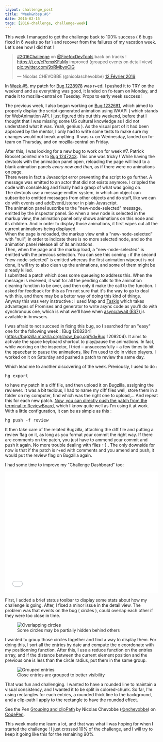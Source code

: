 ```yaml
---
layout: challenge_post
title: "Week&nbsp;#6"
date: 2016-02-15
tags: [2016-challenge, challenge-week]
---
```

This week I managed to get the challenge back to 100% success ( 6 bugs fixed in 6 weeks so far ) and recover from the failures of my vacation week. Let's see how I did that !

<blockquote class="twitter-tweet" data-lang="fr"><p lang="en" dir="ltr"><a href="https://twitter.com/hashtag/2016Challenge?src=hash">#2016Challenge</a> on <a href="https://twitter.com/FirefoxDevTools">@FirefoxDevTools</a> back on tracks ! <a href="https://t.co/cPemxKFuMy">https://t.co/cPemxKFuMy</a> improved (grouped events on detail view) <a href="https://t.co/9xRMbyoClG">pic.twitter.com/9xRMbyoClG</a></p>&mdash; Nicolas CHEVOBBE (@nicolaschevobbe) <a href="https://twitter.com/nicolaschevobbe/status/698174761793409024">12 Février 2016</a></blockquote>
<script async src="//platform.twitter.com/widgets.js" charset="utf-8"></script>

In [Week #5](http://nicolaschevobbe.com/2016/02/07/Week-5.html), my patch for [Bug 1228978](https://bugzilla.mozilla.org/show_bug.cgi?id=1228978) was r+ed. I pushed it to TRY on the weekend and as everything was good, it landed on fx-team on Monday, and made it to mozilla-central on Tuesday. Props to early week success !

The previous week, I also began working on [Bug 1232681](https://bugzilla.mozilla.org/show_bug.cgi?id=1232681), which aimed to properly display the script-generated animation using WAAPI ( which stands for WebAnimation API. I just figured this out this weekend, before that I thought that I was missing some US cultural knowledge as I did not understand what it was. Yeah, genius ). As the visual part of it had been approved by the mentor, I only had to write some tests to make sure my changes would not break anything. It was r+ on Wednesday, landed on fx-team on Thursday, and on mozilla-central on Friday.

After this, I was looking for a new bug to work on for week #7. Patrick Brosset pointed me to [Bug 1247243](https://bugzilla.mozilla.org/show_bug.cgi?id=1247243).
This one was tricky ! While having the devtools with the animation panel open, reloading the page will lead to a blank animation panels *every now and then*, as if there were no animations on page.<br>There were in fact a Javascript error preventing the script to go further. A message was emitted to an actor that did not exists anymore. I crippled the code with console.log and finally had a grasp of what was going on.<br>
The devtools use a message emitter system, in which an object can subscribe to emitted messages from other objects and do stuff, like we can do with events and addEventListener in plain Javascript.<br>
The animation panel suscribe to the "new-node-selected" message, emitted by the inspector panel. So when a new node is selected in the markup view, the animation panel only shows animations on this node and its children. And in order to display those animations, it first wipes out all the current animations being displayed.<br>
When the page is reloaded, the markup view emit a "new-node-selected" with "null", in order to indicate there is no more selected node, and so the animation panel release all of its animations.<br>
Then, when the page and the markup load, a "new-node-selected" is emitted with the previous selection.
You can see this coming : if the second "new-node-selected" is emitted whereas the first animation wipeout is not done, it will try to also clean up the animations, and some of them might be already killed.<br>
I submitted a patch which does some queueing to address this. When the message is received, it wait for all the pending calls to the animation cleaning function to be over, and then only it make the call to the function. I asked for feedback for this as I'm not sure that it's the way to go to deal with this, and there may be a better way of doing this kind of things.<br>
Anyway this was very instructive : I used Map and [Taskjs](http://taskjs.org/) which takes advantages of Promises and generator to write async code as you'll do with synchronous one, which is what we'll have when [async/await (ES7) ](https://ponyfoo.com/articles/understanding-javascript-async-await) is available in browsers.

I was afraid to not succeed in fixing this bug, so I searched for an "easy" one for the following week : [Bug 1208204](https://bugzilla.mozilla.org/show_bug.cgi?id=Bug 1208204). It aims to activate the space keyboard shortcut to play/pause the animations. In fact, while working on the inspector, I tried – unsuccessfully – a few times to hit the spacebar to pause the animations, like I'm used to do in video players. I worked on it on Saturday and pushed a patch to review the same day.

Which lead me to another discovering of the week. Previously, I used to do : <pre>hg export</pre>
to have my patch in a diff file, and then upload it on Bugzilla, assigning the reviewer. It was a bit tedious, I had to name my diff files well, store them in a folder on my computer, find which was the right one to upload,… And repeat this for each new patch. [Now, you can directly push the patch from the terminal to ReviewBoard](http://mozilla-version-control-tools.readthedocs.org/en/latest/mozreview.html), which I know quite well as I'm using it at work. With a little configuration, it can be as simple as this :
<pre>hg push -f review</pre>

It then take care of the related Bugzilla, attaching the diff file and putting a review flag on it, as long as you format your commit the right way. If there are comments on the patch, you just have to ammend your commit and push it again. No more trouble dealing with files :-) . The only downside for now is that if the patch is r+ed with comments and you amend and push, it would put the review flag on Bugzilla again.


I had some time to improve my "Challenge Dashboard" too:

<iframe height='400' scrolling='no' src='//codepen.io/nchevobbe/embed/yebMxM/?height=400&theme-id=12994&default-tab=result&bugId=1232681' frameborder='no' allowtransparency='true' allowfullscreen='true' style='width: 100%;'>See the Pen <a href='http://codepen.io/nchevobbe/pen/yebMxM/'>Bugzilla Timeline</a> by Nicolas Chevobbe (<a href='http://codepen.io/nchevobbe'>@nchevobbe</a>) on <a href='http://codepen.io'>CodePen</a>.
</iframe>

First, I added a brief status toolbar to display some stats about how my challenge is going. After, I fixed a minor issue in the detail view.
The problem was that events on the bug ( circles ), could overlap each other if they were too close in time.

<figure>
<img src="http://i.imgur.com/KUBFvfj.png" title="Overlapping circles">
<figcaption>Some circles may be partially hidden behind others</figcaption>
</figure>

I wanted to group those circles together and find a way to display them.
For doing this, I sort all the entries by date and compute the x coordonate with my positionning function. After this, I use a reduce function on the entries array, and if the distance between the current element position and the previous one is less than the circle radius, put them in the same group.

<figure>
<img src="http://i.imgur.com/Vmzu0aE.png" title="Grouped entries">
<figcaption>Close entries are grouped to better visibility</figcaption>
</figure>

That was fun and challenging. I wanted to have a rounded line to maintain a visual consistency, and I wanted it to be split in colored-chunk. So far, I'm using rectangles for each entries, a rounded thick line to the background, and a clip-path I apply to the rectangle to have the rounded effect.

<p data-height="268" data-theme-id="12994" data-slug-hash="wMNbWm" data-default-tab="result" data-user="nchevobbe" class='codepen'>See the Pen <a href='http://codepen.io/nchevobbe/pen/wMNbWm/'>Grouping and clipPath</a> by Nicolas Chevobbe (<a href='http://codepen.io/nchevobbe'>@nchevobbe</a>) on <a href='http://codepen.io'>CodePen</a>.</p>
<script async src="//assets.codepen.io/assets/embed/ei.js"></script>

This week made me learn a lot, and that was what I was hoping for when I started the challenge ! I just crossed 10% of the challenge, and I will try to keep it going like this for the remaining 90%.

